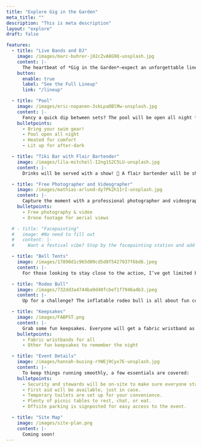 ```yaml
---
title: "Explore Gig in the Garden"
meta_title: ""
description: "This is meta description"
layout: "explore"
draft: false

features:
  - title: "Live Bands and DJ"
    image: /images/marc-buhrer-j02cZvA8G9Q-unsplash.jpg
    content: |-
      The heartbeat of *Gig in the Garden*—expect an unforgettable lineup of live bands and DJs to keep the fun going all night. 🎸💿 Whether you're into indie, rock, or house, there’s something for everyone.
    button:
      enable: true
      label: "See the Full Lineup"
      link: "/lineup"

  - title: "Pool"
    image: /images/eric-nopanen-3skLpaOBlMw-unsplash.jpg
    content: |-
      Fancy a quick dip between sets? The pool will be open all night for those who want to cool off or just chill by the water. (Actual pool image coming soon.)
    bulletpoints:
      - Bring your swim gear!
      - Pool open all night
      - Heated for comfort
      - Lit up for after-dark

  - title: "Tiki Bar with Flair Bartender"
    image: /images/lila-mitchell-I2ng1S2C5LU-unsplash.jpg
    content: |-
      Drinks will be served with a show! 🍹 A flair bartender will be shaking, stirring, and flipping cocktails like a pro. Grab a drink and watch some tricks at the same time.

  - title: "Free Photographer and Videographer"
    image: /images/mathias-arlund-dy7Pk2h1IrI-unsplash.jpg
    content: |-
      Capture the moment with a professional photographer and videographer team! They’ll even have a drone flying around to get some great shots. Spot yourself in the final video!
    bulletpoints:
      - Free photography & video
      - Drone footage for aerial views

  # - title: "Facepainting"
  #   image: #No need to fill out
  #   content: |-
  #     Want a festival vibe? Stop by the facepainting station and add some color to your day. Whether you go for something simple or totally wild, it’s all about having fun and expressing yourself.

  - title: "Bell Tents"
    image: /images/17890d1c965d09cd5d8f5427937f6bd6.jpeg
    content: |-
      For those looking to stay close to the action, I’ve got limited bell tents available. First come, first served, so if you want to crash here for the night, be quick!

  - title: "Rodeo Bull"
    image: /images/732dd3a4744ba9d40fcbef1f7946a4b3.jpeg
    content: |-
      Up for a challenge? The inflatable rodeo bull is all about fun competition. Who can stay on the longest? Give it a go and see if you can beat the record!

  - title: "Keepsakes"
    image: /images/FABPST.png
    content: |-
      Grab some fun keepsakes. Everyone will get a fabric wristband as a memento of the night, and there’ll be other goodies to remember your time at *Gig in the Garden*.
    bulletpoints:
      - Fabric wristbands for all
      - Other fun keepsakes to remember the night

  - title: "Event Details"
    image: /images/hannah-busing-rYWEj9Cyx7E-unsplash.jpg
    content: |-
      To keep things running smoothly, a few essentials are covered:
    bulletpoints:
      - Security and stewards will be on-site to make sure everyone stays safe.
      - First aid will be available, just in case.
      - Temporary toilets are set up for your convenience.
      - Plenty of picnic tables to rest, chat, or eat.
      - Offsite parking is signposted for easy access to the event.

  - title: "Site Map"
    image: /images/site-plan.png
    content: |-
      Coming soon!
---
```

